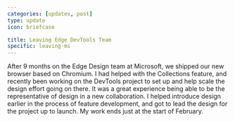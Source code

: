 ```yaml
---
categories: [updates, post]
type: update
icon: briefcase

title: Leaving Edge DevTools Team
specific: leaving-ms
---
```

After 9 months on the Edge Design team at Microsoft, we shipped our new browser based on Chromium. I had helped with the Collections feature, and recently been working on the DevTools project to set up and help scale the design effort going on there. It was a great experience being able to be the representative of design in a new collaboration. I helped introduce design earlier in the process of feature development, and got to lead the design for the project up to launch. My work ends just at the start of February.

